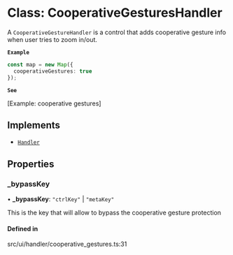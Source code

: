 # Class: CooperativeGesturesHandler

A `CooperativeGestureHandler` is a control that adds cooperative gesture info when user tries to zoom in/out.

**`Example`**

```ts
const map = new Map({
  cooperativeGestures: true
});
```

**`See`**

[Example: cooperative gestures]

## Implements

- [`Handler`](../interfaces/Handler.md)

## Properties

### \_bypassKey

• **\_bypassKey**: ``"ctrlKey"`` \| ``"metaKey"``

This is the key that will allow to bypass the cooperative gesture protection

#### Defined in

src/ui/handler/cooperative_gestures.ts:31
